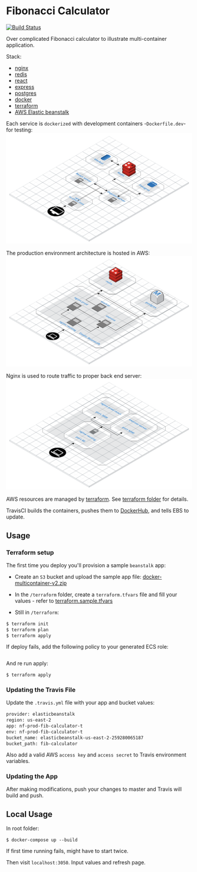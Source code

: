 # Fibonacci Calculator

[![Build Status](https://travis-ci.org/NFhbar/fib-calculator.svg?branch=master)](https://travis-ci.org/NFhbar/fib-calculator)

Over complicated Fibonacci calculator to illustrate multi-container application.

Stack:

- [nginx](https://www.nginx.com/)
- [redis](https://redis.io/)
- [react](https://reactjs.org/)
- [express](https://expressjs.com/)
- [postgres](https://www.postgresql.org/)
- [docker](https://www.docker.com/)
- [terraform](https://www.terraform.io/)
- [AWS Elastic beanstalk](https://aws.amazon.com/elasticbeanstalk/)

Each service is `dockerized` with development containers -`Dockerfile.dev`- for testing:
![Alt text](docs/fib-calculator.png?raw=true "dev_architecture")

The production environment architecture is hosted in AWS:
![Alt text](docs/fib-calculator-3.png?raw=true "prod_architecture")

Nginx is used to route traffic to proper back end server:
![Alt text](docs/fib-calculator-2.png?raw=true "routing")

AWS resources are managed by [terraform](https://www.terraform.io/). See [terraform folder](docs/terraform/README.md) for details.

TravisCI builds the containers, pushes them to [DockerHub](https://hub.docker.com/u/nfhbar), and tells EBS to update.

## Usage
### Terraform setup
The first time you deploy you'll provision a sample `beanstalk` app:

- Create an `S3` bucket and upload the sample app file: [docker-multicontainer-v2.zip](/docs/docker-multicontainer-v2.zip)

- In the `/terraform` folder, create a `terraform.tfvars` file and fill your values - refer to [terraform.sample.tfvars](/terraform/terraform.sample.tfvars)

- Still in `/terraform`:
```
$ terraform init
$ terraform plan
$ terraform apply
```

If deploy fails, add the following policy to your generated ECS role:
```arn:aws:iam::aws:policy/AWSElasticBeanstalkMulticontainerDocker
```

And re run apply:
```
$ terraform apply
```

### Updating the Travis File
Update the `.travis.yml` file with your app and bucket values:
```
provider: elasticbeanstalk
region: us-east-2
app: nf-prod-fib-calculator-t
env: nf-prod-fib-calculator-t
bucket_name: elasticbeanstalk-us-east-2-259280065187
bucket_path: fib-calculator
```

Also add a valid AWS `access key` and `access secret` to Travis environment variables.

### Updating the App
After making modifications, push your changes to master and Travis will
build and push.

## Local Usage
In root folder:
```
$ docker-compose up --build
```

If first time running fails, might have to start twice.

Then visit `localhost:3050`. Input values and refresh page.
